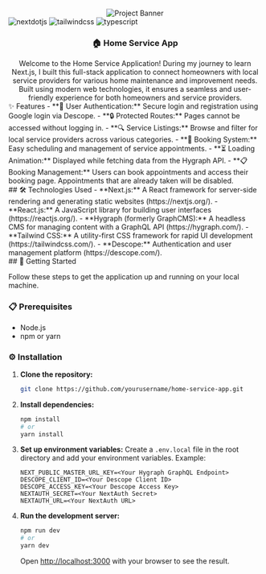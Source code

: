 <div align="center">
  <br />
      <img src="https://github.com/zahraaMeky/service-app/assets/123356306/e59f32d5-4335-40ce-adaa-6f9802a09ce9" alt="Project Banner">
  <br />
</div>
  <div>
    <img src="https://img.shields.io/badge/-Next_JS-black?style=for-the-badge&logoColor=white&logo=nextdotjs&color=000000" alt="nextdotjs" />
    <img src="https://img.shields.io/badge/-Tailwind_CSS-black?style=for-the-badge&logoColor=white&logo=tailwindcss&color=06B6D4" alt="tailwindcss" />
    <img src="https://img.shields.io/badge/-TypeScript-black?style=for-the-badge&logoColor=white&logo=typescript&color=3178C6" alt="typescript" />
  </div>

  <h3 align="center">🏠 Home Service App</h3>

   <div align="center">
       Welcome to the Home Service Application! During my journey to learn Next.js, I built this full-stack application to connect homeowners with local service providers for various home maintenance and improvement needs. Built using modern web technologies, it ensures a seamless and user-friendly experience for both homeowners and service providers.
</div>
<div>
  ✨ Features
  - **🔐 User Authentication:** Secure login and registration using Google login via Descope.
  - **🔒 Protected Routes:** Pages cannot be accessed without logging in.
  - **🔍 Service Listings:** Browse and filter for local service providers across various categories.
  - **📅 Booking System:** Easy scheduling and management of service appointments.
  - **⏳ Loading Animation:** Displayed while fetching data from the Hygraph API.
  - **📋 Booking Management:** Users can book appointments and access their booking page. Appointments that are already taken will be disabled.
</div>
<div>
  ## 🛠️ Technologies Used
- **Next.js:** A React framework for server-side rendering and generating static websites (https://nextjs.org/).
- **React.js:** A JavaScript library for building user interfaces (https://reactjs.org/).
- **Hygraph (formerly GraphCMS):** A headless CMS for managing content with a GraphQL API (https://hygraph.com/).
- **Tailwind CSS:** A utility-first CSS framework for rapid UI development (https://tailwindcss.com/).
- **Descope:** Authentication and user management platform (https://descope.com/).
</div>
<div>
  ## 🚀 Getting Started

Follow these steps to get the application up and running on your local machine.

### 📋 Prerequisites

- Node.js
- npm or yarn

### ⚙️ Installation

1. **Clone the repository:**
    ```bash
    git clone https://github.com/yourusername/home-service-app.git
    ```

2. **Install dependencies:**
    ```bash
    npm install
    # or
    yarn install
    ```

3. **Set up environment variables:**
    Create a `.env.local` file in the root directory and add your environment variables. Example:
    ```env
    NEXT_PUBLIC_MASTER_URL_KEY=<Your Hygraph GraphQL Endpoint>
    DESCOPE_CLIENT_ID=<Your Descope Client ID>
    DESCOPE_ACCESS_KEY=<Your Descope Access Key>
    NEXTAUTH_SECRET=<Your NextAuth Secret>
    NEXTAUTH_URL=<Your NextAuth URL>
    ```

4. **Run the development server:**
    ```bash
    npm run dev
    # or
    yarn dev
    ```
    Open [http://localhost:3000](http://localhost:3000) with your browser to see the result.
</div>




